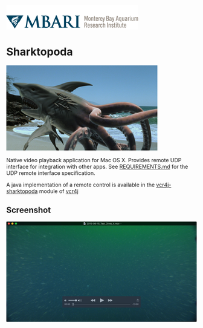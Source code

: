 ![MBARI logo](docs/images/logo-mbari-3b.png)

# Sharktopoda

![Sharktopoda](docs/images/Sharktopus_2.png)


Native video playback application for Mac OS X. Provides remote UDP interface for integration with other apps. See [REQUIREMENTS.md](docs/REQUIREMENTS.md) for the UDP remote interface specification.

A java implementation of a remote control is available in the [vcr4j-sharktopoda](https://github.com/hohonuuli/vcr4j/tree/master/vcr4j-sharktopoda) module of [vcr4j](https://github.com/hohonuuli/vcr4j)

## Screenshot

![Screenshot](docs/images/Sharktopus.png)


